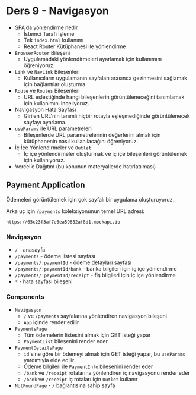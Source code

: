 # Ders 9 - Navigasyon

- SPA'da yönlendirme nedir
  - İstemci Tarafı İşleme
  - Tek `index.html` kullanımı
  - React Router Kütüphanesi ile yönlendirme
- `BrowserRouter` Bileşeni
  - Uygulamadaki yönlendirmeleri ayarlamak için kullanımını öğreniyoruz.
- `Link` ve `NavLink` Bileşenleri
  - Kullanıcıların uygulamanın sayfaları arasında gezinmesini sağlamak için bağlantılar oluşturma.
- `Route` ve `Routes` Bileşenleri
  - URL eşleştiğinde hangi bileşenlerin görüntüleneceğini tanımlamak için kullanımını inceliyoruz.
- Navigasyon Hata Sayfası
  - Girilen URL'nin tanımlı hiçbir rotayla eşleşmediğinde görüntülenecek sayfayı ayarlama.
- `useParams` ile URL parametreleri
  - Bileşenlerde URL parametrelerinin değerlerini almak için kütüphanenin nasıl kullanılacağını öğreniyoruz.
- İç İçe Yönlendirmeler ve `Outlet`
  - İç içe yönlendirmeler oluşturmak ve iç içe bileşenleri görüntülemek için kullanıyoruz.
- Vercel’e Dağıtım (bu konunun materyallerde hatırlatılması)

## Payment Application

Ödemeleri görüntülemek için çok sayfalı bir uygulama oluşturuyoruz.

Arka uç için `/payments` koleksiyonunun temel URL adresi:

```text
https://65c23f3af7e6ea59682af8d1.mockapi.io
```

### Navigasyon

- `/` - anasayfa
- `/payments` - ödeme listesi sayfası
- `/payments/:paymentId` - ödeme detayları sayfası
- `/payments/:paymentId/bank` - banka bilgileri için iç içe yönlendirme
- `/payments/:paymentId/receipt` - fiş bilgileri için iç içe yönlendirme
- `*` - hata sayfası bileşeni

### Components

- `Navigasyon`
  - `/` ve `/payments` sayfalarına yönlendiren navigasyon bileşeni
  - `App` içinde render edilir
- `PaymentsPage`
  - Tüm ödemelerin listesini almak için GET isteği yapar
  - `PaymentList` bileşenini render eder
- `PaymentDetailsPage`
  - `id`'sine göre bir ödemeyi almak için GET isteği yapar, bu `useParams` yardımıyla elde edilir
  - Ödeme bilgileri ile `PaymentInfo` bileşenini render eder
  - `/bank` ve `/receipt` rotalarına yönlendiren iç navigasyonu render eder
  - `/bank` ve `/receipt` iç rotaları için `Outlet` kullanır
- `NotFoundPage` - `/` bağlantısına sahip sayfa
